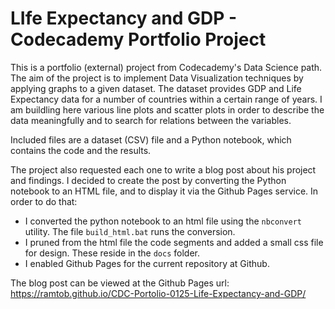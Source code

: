 # LIfe Expectancy and GDP - Codecademy Portfolio Project

This is a portfolio (external) project from Codecademy's Data Science path. The aim of the project is to implement Data Visualization techniques by applying graphs to a given dataset. The dataset provides GDP and Life Expectancy data for a number of countries within a certain range of years. I am buildling here various line plots and scatter plots in order to describe the data meaningfully and to search for relations between the variables.  

Included files are a dataset (CSV) file and a Python notebook, which contains the code and the results.

The project also requested each one to write a blog post about his project and findings. I decided to create the post by converting the Python notebook to an HTML file, and to display it via the Github Pages service. In order to do that:
* I converted the python notebook to an html file using the `nbconvert` utility. The file `build_html.bat` runs the conversion.
* I pruned from the html file the code segments and added a small css file for design. These reside in the `docs` folder.
* I enabled Github Pages for the current repository at Github.

The blog post can be viewed at the Github Pages url: https://ramtob.github.io/CDC-Portolio-0125-Life-Expectancy-and-GDP/
